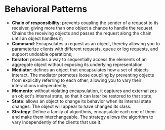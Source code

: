 # Behavioral Patterns

- **Chain of responsibility**: prevents coupling the sender of a request to its receiver, giving more than one object a chance to handle the request. Chains the receiving objects and passes the request along the chain until an object handles it;
- **Command**: Encapsulates a request as an object, thereby allowing you to parameterize clients with different requests, queue or log requests, and support undoable operations;
- **Iterator**: provides a way to sequentially access the elements of an aggregate object without exposing its underlying representation
- **Mediator**: defines an object that encapsulates how a set of objects interact. The mediator promotes loose coupling by preventing objects from explicitly referring to each other, allowing you to vary their interactions independently;
- **Memento**: without violating encapsulation, it captures and externalizes an object's internal state, so that it can later be restored to that state;
- **State**: allows an object to change its behavior when its internal state changes. The object will appear to have changed its class.
- **Strategy**: Define a family of algorithms, encapsulate each one of them and make them interchangeable. The strategy allows the algorithm to vary independently of the clients that use it.